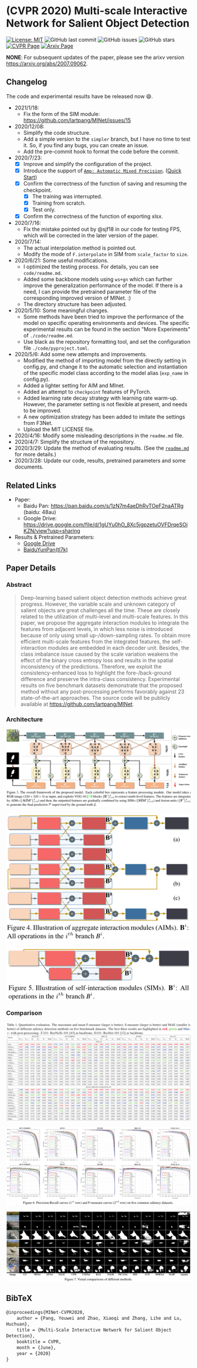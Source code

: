 # (CVPR 2020) Multi-scale Interactive Network for Salient Object Detection

[![License: MIT](https://img.shields.io/badge/License-MIT-green.svg)](https://opensource.org/licenses/MIT)
![GitHub last commit](https://img.shields.io/github/last-commit/lartpang/MINet?style=flat-square)
![GitHub issues](https://img.shields.io/github/issues/lartpang/MINet?style=flat-square)
![GitHub stars](https://img.shields.io/github/stars/lartpang/MINet?style=flat-square)
[![CVPR Page](https://img.shields.io/badge/CVPR%202020-MINet-blue?style=flat-square)](https://openaccess.thecvf.com/content_CVPR_2020/html/Pang_Multi-Scale_Interactive_Network_for_Salient_Object_Detection_CVPR_2020_paper.html)
[![Arxiv Page](https://img.shields.io/badge/Arxiv-2007.09062-red?style=flat-square)](https://arxiv.org/abs/2007.09062)

**NONE**: For subsequent updates of the paper, please see the arixv version <https://arxiv.org/abs/2007.09062>.

## Changelog

The code and experimental results have be released now :smile:.

* 2021/1/18:
    * Fix the form of the SIM module: <https://github.com/lartpang/MINet/issues/15>
* 2020/12/08:
    * Simplify the code structure.
    * Add a simple version to the `simpler` branch, but I have no time to test it. So, if you find any bugs, you can create an issue.
    * Add the pre-commit hook to format the code before the commit.
* 2020/7/23:
    * [X] Improve and simplify the configuration of the project.
    * [X] Introduce the support of [`Amp: Automatic Mixed Precision`](https://github.com/NVIDIA/apex). ([Quick Start](https://github.com/NVIDIA/apex#linux))
    * [X] Confirm the correctness of the function of saving and resuming the checkpoint.
        * [X] The training was interrupted.
        * [X] Training from scratch.
        * [X] Test only.
    * [X] Confirm the correctness of the function of exporting xlsx.
* 2020/7/16:
    * Fix the mistake pointed out by @sjf18 in our code for testing FPS, which will be corrected in the later version of the paper.
* 2020/7/14:
    * The actual interpolation method is pointed out.
    * Modify the mode of `F.interpolate` in SIM from `scale_factor` to `size`.
* 2020/6/21: Some useful modifications.
    * I optimized the testing process. For details, you can see `code/readme.md`.
    * Added some backbone models using `ws+gn` which can further improve the generalization performance of the model. If there is a need, I can provide the pretrained parameter file of the corresponding improved version of MINet. :)
    * The directory structure has been adjusted.
* 2020/5/10: Some meaningful changes.
    * Some methods have been tried to improve the performance of the model on specific operating environments and devices. The specific experimental results can be found in the section "More Experiments" of `./code/readme.md`.
    * Use black as the repository formatting tool, and set the configuration file `./code/pyproject.toml`.
* 2020/5/6: Add some new attempts and improvements.
    * Modified the method of importing model from the directly setting in config.py, and change it to the automatic selection and instantiation of the specific model class according to the model alias (`exp_name` in config.py).
    * Added a lighter setting for AIM and MInet.
    * Added an attempt to `checkpoint` features of PyTorch.
    * Added learning rate decay strategy with learning rate warm-up. However, the parameter setting is not flexible at present, and needs to be improved.
    * A new optimization strategy has been added to imitate the settings from F3Net.
    * Upload the MIT LICENSE file.
* 2020/4/16: Modify some misleading descriptions in the `readme.md` file.
* 2020/4/7: Simplify the structure of the repository.
* 2020/3/29: Update the method of evaluating results. (See the [`readme.md`](USAGE.md#Evaluation) for more details.)
* 2020/3/28: Update our code, results, pretrained parameters and some documents.

## Related Links

* Paper:
    - Baidu Pan: <https://pan.baidu.com/s/1zN7m4aeDhRvTOeF2naATRg> (baidu: 48au)
    - Google Drive: <https://drive.google.com/file/d/1gUYu0hO_8Xc5jgpzetuOVFDrqeSOiKZN/view?usp=sharing>
* Results & Pretrained Parameters:
    - [Google Drive](https://drive.google.com/drive/folders/16yTcf_m-ehnhWgXlN6hbZpBKMy6lYIQQ?usp=sharing)
    - [BaiduYunPan(tl7k)](https://pan.baidu.com/s/1KkmkcodAVxJT8NRA63nBag)

## Paper Details

### Abstract

> Deep-learning based salient object detection methods achieve great progress. However, the variable scale and unknown category of salient objects are great challenges all the time. These are closely related to the utilization of multi-level and multi-scale features. In this paper, we propose the aggregate interaction modules to integrate the features from adjacent levels, in which less noise is introduced because of only using small up-/down-sampling rates. To obtain more efficient multi-scale features from the integrated features, the self-interaction modules are embedded in each decoder unit. Besides, the class imbalance issue caused by the scale variation weakens the effect of the binary cross entropy loss and results in the spatial inconsistency of the predictions. Therefore, we exploit the consistency-enhanced loss to highlight the fore-/back-ground difference and preserve the intra-class consistency. Experimental results on five benchmark datasets demonstrate that the proposed method without any post-processing performs favorably against 23 state-of-the-art approaches. The source code will be publicly available at https://github.com/lartpang/MINet.

### Architecture

![](./assets/Network.png)

![](./assets/AIM.png)

![](./assets/SIM.png)

### Comparison

![](./assets/TableofResults.png)

![](./assets/CurveFigure.png)

![](./assets/VisualFigure.png)

## BibTeX

```text
@inproceedings{MINet-CVPR2020,
    author = {Pang, Youwei and Zhao, Xiaoqi and Zhang, Lihe and Lu, Huchuan},
    title = {Multi-Scale Interactive Network for Salient Object Detection},
    booktitle = CVPR,
    month = {June},
    year = {2020}
}
```
